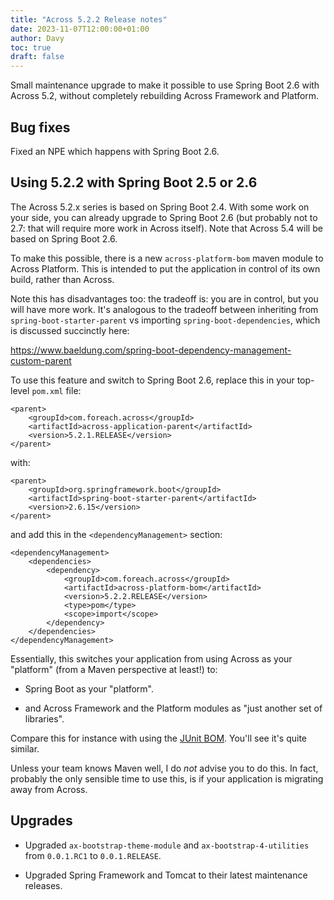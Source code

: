 ```yaml
---
title: "Across 5.2.2 Release notes"
date: 2023-11-07T12:00:00+01:00
author: Davy
toc: true
draft: false
---
```


Small maintenance upgrade to make it possible to use Spring Boot 2.6
with Across 5.2, without completely rebuilding Across Framework and
Platform.

<!--more-->

## Bug fixes

Fixed an NPE which happens with Spring Boot 2.6.


## Using 5.2.2 with Spring Boot 2.5 or 2.6

The Across 5.2.x series is based on Spring Boot 2.4. With some work on
your side, you can already upgrade to Spring Boot 2.6 (but probably
not to 2.7: that will require more work in Across itself). Note that
Across 5.4 will be based on Spring Boot 2.6.

To make this possible, there is a new `across-platform-bom` maven
module to Across Platform. This is intended to put the application in
control of its own build, rather than Across.

Note this has disadvantages too: the tradeoff is: you are in control,
but you will have more work. It's analogous to the tradeoff between
inheriting from `spring-boot-starter-parent` vs importing
`spring-boot-dependencies`, which is discussed succinctly here:

https://www.baeldung.com/spring-boot-dependency-management-custom-parent

To use this feature and switch to Spring Boot 2.6, replace this in
your top-level `pom.xml` file:

	<parent>
		<groupId>com.foreach.across</groupId>
		<artifactId>across-application-parent</artifactId>
		<version>5.2.1.RELEASE</version>
	</parent>

with:

	<parent>
		<groupId>org.springframework.boot</groupId>
		<artifactId>spring-boot-starter-parent</artifactId>
		<version>2.6.15</version>
	</parent>

and add this in the `<dependencyManagement>` section:

	<dependencyManagement>
		<dependencies>
			<dependency>
				<groupId>com.foreach.across</groupId>
				<artifactId>across-platform-bom</artifactId>
				<version>5.2.2.RELEASE</version>
				<type>pom</type>
				<scope>import</scope>
			</dependency>
		</dependencies>
	</dependencyManagement>

Essentially, this switches your application from using Across as your
"platform" (from a Maven perspective at least!) to:

- Spring Boot as your "platform".

- and Across Framework and the Platform modules as "just another set
  of libraries".

Compare this for instance with using the [JUnit
BOM](https://junit.org/junit5/docs/current/user-guide/#running-tests-build-maven-bom). You'll
see it's quite similar.

Unless your team knows Maven well, I do *not* advise you to do
this. In fact, probably the only sensible time to use this, is if your
application is migrating away from Across.


## Upgrades

- Upgraded `ax-bootstrap-theme-module` and `ax-bootstrap-4-utilities`
  from `0.0.1.RC1` to `0.0.1.RELEASE`.

- Upgraded Spring Framework and Tomcat to their latest maintenance
  releases.
